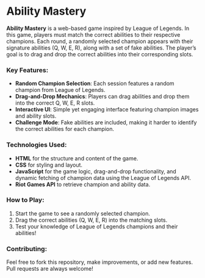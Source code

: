 # Ability Mastery

**Ability Mastery** is a web-based game inspired by League of Legends. In this game, players must match the correct abilities to their respective champions. Each round, a randomly selected champion appears with their signature abilities (Q, W, E, R), along with a set of fake abilities. The player’s goal is to drag and drop the correct abilities into their corresponding slots.

### Key Features:
- **Random Champion Selection**: Each session features a random champion from League of Legends.
- **Drag-and-Drop Mechanics**: Players can drag abilities and drop them into the correct Q, W, E, R slots.
- **Interactive UI**: Simple yet engaging interface featuring champion images and ability slots.
- **Challenge Mode**: Fake abilities are included, making it harder to identify the correct abilities for each champion.

### Technologies Used:
- **HTML** for the structure and content of the game.
- **CSS** for styling and layout.
- **JavaScript** for the game logic, drag-and-drop functionality, and dynamic fetching of champion data using the League of Legends API.
- **Riot Games API** to retrieve champion and ability data.

### How to Play:
1. Start the game to see a randomly selected champion.
2. Drag the correct abilities (Q, W, E, R) into the matching slots.
3. Test your knowledge of League of Legends champions and their abilities!

### Contributing:
Feel free to fork this repository, make improvements, or add new features. Pull requests are always welcome!
